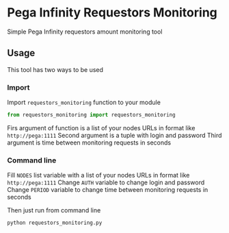 # Pega Infinity Requestors Monitoring
Simple Pega Infinity requestors amount monitoring tool

## Usage
This tool has two ways to be used

### Import
Import `requestors_monitoring` function to your module
```python
from requestors_monitoring import requestors_monitoring
```

Firs argument of function is a list of your nodes URLs in format like `http://pega:1111`
Second argument is a tuple with login and password
Third argument is time between monitoring requests in seconds


### Command line
Fill `NODES` list variable with a list of your nodes URLs in format like `http://pega:1111`
Change `AUTH` variable to change login and password
Change `PERIOD` variable to change time between monitoring requests in seconds

Then just run from command line
```bash
python requestors_monitoring.py
```
